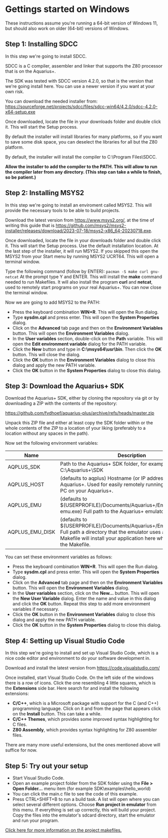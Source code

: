 # Gettings started on Windows

These instructions assume you're running a 64-bit version of Windows 11, but should also work on older (64-bit) versions of Windows.

## Step 1: Installing SDCC

In this step we're going to install SDCC.

SDCC is a C compiler, assembler and linker that supports the Z80 processor that is on the Aquarius+.

The SDK was tested with SDCC version 4.2.0, so that is the version that we're going install here. You can use a newer version if you want at your own risk.

You can download the needed installer from:
https://sourceforge.net/projects/sdcc/files/sdcc-win64/4.2.0/sdcc-4.2.0-x64-setup.exe

Once downloaded, locate the file in your downloads folder and double click it. This will start the Setup process.

By default the installer will install libraries for many platforms, so if you want to save some disk space, you can deselect the libraries for all but the Z80 platform.

By default, the installer will install the compiler to C:\Program Files\SDCC.

**Allow the installer to add the compiler to the PATH. This will allow to run the compiler later from any directory. (This step can take a while to finish, so be patient.)**

## Step 2: Installing MSYS2

In this step we're going to install an enviroment called MSYS2. This will provide the necessary tools to be able to build projects.

Download the latest version from https://www.msys2.org/, at the time of writing this guide that is https://github.com/msys2/msys2-installer/releases/download/2023-07-18/msys2-x86_64-20230718.exe.

Once downloaded, locate the file in your downloads folder and double click it. This will start the Setup process. Use the default installation location. At the last step of the installer, it will run MSYS2. If you skipped this open the MSYS2 from your Start menu by running MSYS2 UCRT64. This will open a terminal window.

Type the following command (follow by ENTER):
`pacman -S make curl gnu-netcat`
At the prompt type Y and ENTER.
This will install the **make** command needed to run Makefiles. It will also install the program **curl** and **netcat**, used to remotely start programs on your real Aquarius+. You can now close the terminal window.

Now we are going to add MSYS2 to the PATH:

- Press the keyboard combination **WIN+R**. This will open the Run dialog.
- Type **sysdm.cpl** and press enter. This will open the **System Properties** dialog.
- Click on the **Advanced** tab page and then on the **Environment Variables** button. This will open the **Environment Variables** dialog.
- In the **User variables** section, double-click on the **Path** variable. This will open the **Edit environment variable** dialog for the PATH variable.
- Click the **New** button and type in **C:\msys64\usr\bin**. Then click the **OK** button. This will close the dialog.
- Click the **OK** button in the **Environment Variables** dialog to close this dialog and apply the new PATH variable.
- Click the **OK** button in the **System Properties** dialog to close this dialog.

## Step 3: Download the Aquarius+ SDK

Download the Aquarius+ SDK, either by cloning the repository via git or by downloading a ZIP with the contents of the repository:

https://github.com/fvdhoef/aquarius-plus/archive/refs/heads/master.zip

Unpack this ZIP file and either at least copy the SDK folder within or the whole contents of the ZIP to a location of your liking (preferably to a location without any spaces in the path).

Now set the following environment variables:

| Name            | Description                                                                                                                                                                                               |
| --------------- | --------------------------------------------------------------------------------------------------------------------------------------------------------------------------------------------------------- |
| AQPLUS_SDK      | Path to the Aquarius+ SDK folder, for example C:\Aquarius+\SDK                                                                                                                                            |
| AQPLUS_HOST     | (defaults to aqplus) Hostname (or IP address) of your real Aquarius+. Used for easily remotely running code from your PC on your Aquarius+.                                                               |
| AQPLUS_EMU      | (defaults to $(USERPROFILE)/Documents/Aquarius+/Emulator/aquarius-emu.exe) Full path to the Aquarius+ emulator executable.                                                                                |
| AQPLUS_EMU_DISK | (defaults to $(USERPROFILE)/Documents/Aquarius+/Emulator/sdcard/) Full path a directory that the emulator uses as disk. The Makefile will install your application here when you run it via the Makefile. |

You can set these environment variables as follows:

- Press the keyboard combination **WIN+R**. This will open the Run dialog.
- Type **sysdm.cpl** and press enter. This will open the **System Properties** dialog.
- Click on the **Advanced** tab page and then on the **Environment Variables** button. This will open the **Environment Variables** dialog.
- In the **User variables** section, click on the **New...** button. This will open the **New User Variable** dialog. Enter the name and value in this dialog and click the **OK** button. Repeat this step to add more environment variables if necessary.
- Click the **OK** button in the **Environment Variables** dialog to close this dialog and apply the new PATH variable.
- Click the **OK** button in the **System Properties** dialog to close this dialog.

## Step 4: Setting up Visual Studio Code

In this step we're going to install and set up Visual Studio Code, which is a nice code editor and environment to do your software development in.

Download and install the latest version from https://code.visualstudio.com/

Once installed, start Visual Studio Code.
On the left side of the windows there is a row of icons. Click the one resembling 4 little squares, which is the **Extensions** side bar. Here search for and install the following extensions:

- **C/C++**, which is a Microsoft package with support for the C (and C++) programming language. Click on it and from the page that appears click on the **Install** button. This can take a while.
- **C/C++ Themes**, which provides some improved syntax highlighting for C files.
- **Z80 Assembly**, which provides syntax highlighting for Z80 assembler files.

There are many more useful extensions, but the ones mentioned above will suffice for now.

## Step 5: Try out your setup

- Start Visual Studio Code.
- Open an example project folder from the SDK folder using the **File > Open Folder...** menu item (for example SDK\examples\hello_world)
- You can click the main.c file to see the code of this example.
- Press CTRL+SHIFT+B to run a build task. A list will open where you can select several different options. Choose **Run project in emulator** from this menu. If everything is set up correctly, this will build your project. Copy the files into the emulator's sdcard directory, start the emulator and run your program.

[Click here for more information on the project makefiles.](project_makefiles.md)
